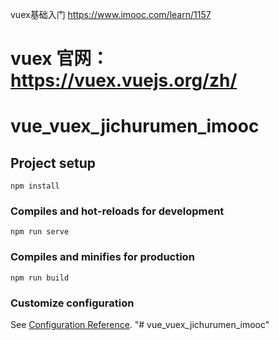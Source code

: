 
vuex基础入门
https://www.imooc.com/learn/1157

# vuex 官网： https://vuex.vuejs.org/zh/
# vue_vuex_jichurumen_imooc

## Project setup
```
npm install
```

### Compiles and hot-reloads for development
```
npm run serve
```

### Compiles and minifies for production
```
npm run build
```

### Customize configuration
See [Configuration Reference](https://cli.vuejs.org/config/).
"# vue_vuex_jichurumen_imooc" 
